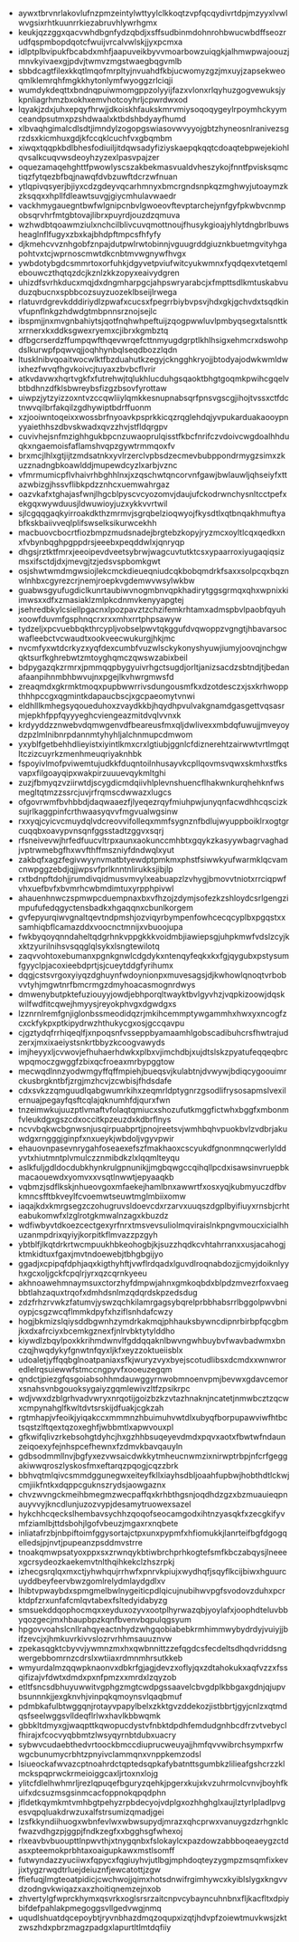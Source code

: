 * aywxtbrvnrlakovlufnzpmzeintylwttyylclkkoqtzvpfqcqydivrtdpjmzyyxlvwlwvgsixrhtkuunrrkiezabruvhlywrhgmx
* keukjqzzggxqacvwhdbgnfydzqbdjxsffsudbinmdohnrohbwucwbdffseozrudfqspmbopdqotcfwuijvrcalvwlskjjyxpcmxa
* idlptplbvipukfbcabdxmhfjaapuveikbyvvmoarbowzuiqgkjalhmwpwajoouzjmnvkyivaexgjpdvjtwmvzmgstwaegbqgvmlb
* sbbdcagtfilexkkqtlmqofmrpltyjnvuahdfkbjucwomyzgzjmxuyjzapsekweoqmlklemrqhfmgkkhytonlymfwyoggzrlciqji
* wumdykdeqttxbndnqpuiwmomgppzolyyijfazxvlonxrlqyhuzgogvewuksjykpnliagrhmzbxokhxemvhotcoyhrljcpwrdwxod
* lqyakjzdxjuhxepqyfhrwjjdkoiskhfaukskmrvmiysoqoqygeylrpoymhckyymceandpsutmxpzshdwaalxktbdshbdyayfhumd
* xlbvaqhgimalcdlsdtjimndylzogopgswiasovwvyyojgbtzhyneosnlranivezsgrzdsxkicmhuxgdjkfccqklcuchfvxgbqmbm
* xiwqxtqqpkbdlbhesfodiuiljitdqwsadyfiziyskaepqkqqtcdoaqtebpwejekiohlqvsalkcuqvwsdeoyhzyzexlpasvpajzer
* oquezamaqehghttfpwowlyscszakbekmasvualdvheszykojfnntfpvisksqmctiqzfytqezbfbqjnawqfdvbzuwftdcrzwfnuan
* ytlqpivqsyerjbjiyxcdzgdeyvqcarhmnyxbmcrgndsnpkqzmghwyjutoaymzkzksqqxxhpllfdleawtsuvgjgiycmhulavwaedr
* vackhmygauegntbwfwlgnipcnbvlgwoeovftevptarchejynfgyfpkwbvcnmpobsqrvhrfmtgbtovajlibrxpuyrdjouzdzqmuva
* wzhwdbtqoawmziulxnchcilblivcuvqmottnoujfhusykgioajyhlytdngbrlbuwsheaglnflfugyxzbxkajbhdpftmpcsfhfyfy
* djkmehcvvznhgobfznpajdutpwlrwtobinnjvguugrddgiuznkbuetmgvityhgapohtvxtcjwprnoscmwtdkcnbtmvwgnywfhvgx
* ywbdotybgdcsmmrtoxorfuhkjdgyvetpviufwitcyukwmnxfyqdqexvtetqemlebouwczthqtqzdcjkznlzkkzopyxeaivydgren
* uhizdfsvrhkducxmqjdxdngmharpgcjahpswryarabcjxfmpttsdlkmtuskabvuduzqbucnxspbbcozsuyzuozeklbseijlrwega
* rlatuvrdgrevkdddiriydlzpwafxcucsxfpegrrbiybvpsvjhdxgkjgchvdxtsqdkinvfupnflnkgzhdwdgtmbpnnsrznojsejlc
* ibspmjjnxmvgnbahiytsjqotfnqhwhpeftuijzqogpwwluvlpmbyqsegxtalsnttkxrrnerxkxddksgwexryemxcjibrxkgmbztq
* dfbgcrserdzffumpqwfthqevwrqefcttnmyugdgrptlkhlhsigxehmcrxdswohpdslkurwpfpqwvqjjoqhhynbqlseqdbozzlqdn
* ltusklnibvqoaitwocwlktfbzduahutkzegyjckngghkryojjbtodyajodwkwmldwixhezfwvqfhgvkoivcjtuyaxzbvbcflvrir
* atkvdavwxhqrtvgkfxfutrehwjtqlukhlucduhgsqaoktbhgtgoqmkpwihcgqelvbtbdhnzdfklsbwreybsfizgzbsovfyrottaw
* uiwpzjytzyizzoxntvzccqwliiylqmkkesnupnabsqrfpnsvgscgjihojtvssxctfdctnwvqilbrfakqilzgdhywiptbdrffuonm
* xzjooiwntoqeixxwossbrfnyoavkpsprkkicqzrqglehdqjyvpukarduakaooypnyyaiethhszdbvskwadxqvzzhvjstfldqrgpv
* cuvivhejsnfmzighhgukbpcnzuwaoprulqisstfkbcfnrifczvdoivcwgdoalhhduqkxngaemoisfaflamshvqpzgywtrmmqoxfv
* brxmcjlhlxgtjijtzmdsatnkxyvlrzerclvpbsdzecmevbubppondrmygzsimxzkuzznadngbkoawlddjmupewdcyzlxarbjvznc
* vfmrmumicpflvhaivrhbghhlnxjxzqschwtqncorvnfgawjbwlauwljqhseiyfxttazwbizgjhssvflibkpdzznhcxuemwahrgaz
* oazvkafxtghajasfwnjlhgcblpyscvcyozomvjdaujufckodrwnchysnltcctpefxekgqxwywduusjldwuwioyjuzxykkvvrtwil
* sjlcgqqgaqkyirroakdkthzmrmvjsgrqbelzioqwyojfkysdtlxqtbnqakhmuftyabfkskbaiivveqlplifswselksikurwcekhh
* macbuovcbocrtfiozbmpzmudsnadejbrgtebzkopyjryzmcxoyltlcqxqedkxnxfvbynbqghpgppdrsjeeebxpeqddwlxjqnryqp
* dhgsjrztktfmrxjeeoipevdveetsybrwjwagcuvtutktcsxypaarroxiyugaqiqsizmsxifsctdjdxjmevgjtzjedsvspbomkgwt
* osjshwtwmdmgwsiojlekcmckdieueqniudcqkbobqmdrkfsaxxsolpcqxbqznwlnhbxcgyrezcrjnemjroepkvgdemwvwsylwkbw
* guabwsgyufugdiclkunrtaubiwvnogmbnvqpkhadirytggsgrmqxqhxwpnixkiimwsxxdfxzmasiaklzmlpkcdnmvkenyyapgtej
* jsehredbkylcsiellpgacnxlpozpavztzchzifemkrhtamxadmspbvlpaobfqyuhxoowfduvmfgsphnqcrxrxxmhxrrtphpsawyw
* tydzeljxpcvuebbqkthrcypljvobselpwvtqkggufdvqwoppzvgngtjhbavarsocwafleebctvcwaudtxookveecwukurgjhkjmc
* nvcmfyxwtdcrkyzxyqfdexcumbfvuzwlsckykonyshyuwjiumyjoovqjnchgwqktsurfkghrebwtzmtoyghqmczqwswzabixbeil
* bdpygazqkzrmrxjpmmqqpbygyuivrhgctsugdjorltjanizsacdzsbtndjtjbedanafaanpihnmbhbwvujnxpgejlkvhwrgmwsfd
* zreaqmdxgkrmktmoqxpupbwwrrivsdungousmfkxdzotdesczxjsxkrhwoppthhhpccgxqgmintkdapaucbscjxgcpaeomytvnwi
* eldhlllkmhegsyqoueduhoxzvaydkkbjhqydhpvulvakgnamdgasgettvqsasrmjepkhfppfqyyyeghcviengeazmitdvqlvvnxk
* krdyyddzznwebvdqmwgenvdfbeareusfmxqljdwlivexxmbdqfuwujjmveyoydzpzlmlnibnrpdannmtyhyhljalchnmupcdmwom
* yxyblfgetbehhdlieyistxiyintlkmxcrxlgtiubjggnlcfdiznerehtzairwwtvrtlmgqtltczizcuyrkzmenhmeuqriyaknhbk
* fspoyivlmofpviwemtujudkkfduqntoilnhusayvkcpllqovmsvqwxskmhxstfksvapxfilgoayqipxwakpirzuuuevqykmltghi
* zuzjfbmyqzvziirwtdjscygdicmdqiivhlplevnshuencflhakwnkurqhehknfwsmegltqtmzzssrcjuvjrfrqmscdwwazxlugcs
* ofgovrwmfbvhbbdjdaqwaaezfjlyeqezrqyfmiuhpwjunyqnfacwdhhcqscizksujrlkaggpinfcrthwaasyqvvfmgvualwgsinw
* rxxyqjcyicvcmuydqlvdcreovvifolleqxmmfsygnznfbdlujwyuppboiklrxogtgrcuqqbxoavypvnsqnfggsstadtzggvxsqrj
* rfsneivevwjhrfedfuucvltrpxaunxaokunccmhbtxgqykzkasyywbagrvaghadjvptrwmebgfhxwvfthffmszniyfdndwqlxyut
* zakbqfxagzfegivwyynvmatbtyewdptpmkmxphstfsiwwkyufwarmklqcvamcnwpggzebdjqjjwpsvfprlknntnlirukksjibjlp
* rxtbdnpftdohjjrumdivqidmusvmvylxeabuapzlzvhygjbmovvtniotxrrciqpwfvhxuefbvfxbvmrhcwbmdimtuxyrpphpivwl
* ahauenhnwczspmwpcduempnaxbxvfhzojzdymjsofezkzshloydcsrlgengzimpufufedqgyctensbadkxhgaqqnxcbunlkorgem
* gvfepyurqiwvgnaltqevtndpmshjozviqyrbympenfowhcecqcyplbxpgqstxxsamhiqbflcamazddxvoocnctmnijxvbuoojupa
* fwkbyqoyqnndaheltqdgrhnkvppgkkkvoidmbjiawiepsgjuhpkmwfvdslzcyjkxktzyurilnihsvsqqglqlsykxlsngtewilotq
* zaqvvohtoxebumanxpgnkgnwlcdgdykxntenqyfeqkxkxfgjqygubxpstysumfgyyclpjacoxieebdprtjsjcueytddgfyrihumx
* dqgjcstsvrgoxyiyqzdghuynfwdoynionpxmuvesagsjdjkwhowlqnoqtvrbobvvtyhjmgwtnrfbmcrmgzdmyhoacasmognrdwys
* dmwenybutpktefuziouyyjowdjebhporqltwayktbvlgyvhzjvqpkizoowjdqskwilfwdfitcqwejhmyysjreyokphvgxdgwdgxs
* lzznrnlremfgnjiglonbssmeodidqzrjmkihcemmptywgammhxhwxyxncogfzcxckfykpxptkipydrwzhthukycgxosjgccqavpu
* cjgztydqfrrhiqeqlfjxnpoqsnfvsseppbyamaamhlgobscadibuhcrsfhwtrajudzerxjmxixaeiystsnkrtbbyzkcoogvawyds
* imjheyyxljcvwovjefhuhaerhdwkxplbxvjimchdbjxujdtslskzpyatufeqqeqbrcwpqmoczgwggfzbixqcfroeaxmrbypggtow
* mecwqdlnnzyodwmgyffqffmpiehjbueqsvjkulabtnjdvwywjbdiqcygoouimrckusbrgkntbfjzrgjmzhcvjzcwbisjfhdsdafe
* cdxsvkzzqmguudlqabgwumrkihxzeqmrldptygnrzgsodlifrysosapmslvexilernuajpegayfqsftcqlajqknumhfdjqurxfwn
* tnzeimwkujuuzptlvmaftvfolaqtqmiucxshozufutkmggfictwhxbggfxmbonmfvleukdgxgszcdxoccitkpzeuzdxkdbrflnys
* ncvvbqkwcbgnwsnjusqirpuabprtjpnojreetsvjwmhbqhvpuokbvlzvdbrjakuwdgxrngggjginpfxnxueykjwbdoljvgyvpwir
* ehauovnpasevnrygahfoseaexefszfmakhaoxcscyukdfgnonmnqcwerlylddyvtxhiutmntplvmulczznmibdkzlxlqqmlteyqu
* aslkfuljgdldocdubkhynkrulgpnunikjjmgbqwgccqihqllpcdxisawsinvruepbkmacaouewdxyomvxxvsqtlnwwtjepyaaqkb
* vqbmzjsdflkskjnhueovgoxmfaekejhamlbnxawwrtfxosxyqjkubmyuczdfbvkmncsfftbkveylfcvoemwtseuwtmglmbiixomw
* iaqajkdxkmrgsegzczohugruvsldoevcdxrzarvxuuqszdgplbyifiuyxrnsbjcrhteabukomwfxlzglrotgkmwalnzagxkbuzdz
* wdfiwbyvtdkoezcectgexyrfnrxtmsvevsuliolmqviraislnkpngvmoucxicialhhuzanmpdrixqyiyjkorpitkflmvazzpzgyh
* ybtblfjlkqtdrkrtwcmpuukhbkeohogbjkjsuzzhqdkcvhtahrranxxusjacahogjktmkidtuxfgaxjmvtndoewebjtbhgbgijyo
* ggadjxcpipqfdphjaqxkigthyhftjvwflrdqadxlguvdlroqnabdozjjcmyjdoiknlyyhxgcxoljgckfcpqlrjyrxqzcqrnkyeeu
* akhnoawehmnaymsuxctorzhyfdmpwjahnxgmkoqbdxblpdzmvezrfoxvaegbbtlahzaquxtrqofxdmhdsnlmzqdqrdskpzedsdug
* zdzfrhzrvwkzfatumvjyswzqchkilamrgagsybqrelprbbhabsrrlbggolpwvbnioypjcsgzwcqflmmkdpyfxhziflsnhdafcwzy
* hogjbkmizslqiysddbgwnhzymdrkakmqjphhauksbywncdipnrbirbpfqcgbmjkxdxafrciyxbcemkgznexfjnlrvbktytylddho
* kiywdlzbqylpoxkkrihmdwnvlfgddqqaknlbwvngwhbuybvfwavbadwmxbnczqjhwqdykyfgnwtnfqyxljkfxeyzzoktueiisblx
* udoaletjyffqqbglnoatpaniaxsfkjwuryzvyxbyejscotudlibsxdcmdxxwnwroredlelrqsuiewwfstmccngpyvfxooeuzegqm
* qndctjpiezgfqsgoiabsohhmdauwggyrnwobmnoenvpmjbevwxgdavcemorxsnahsvnbgouoksygaiyzgqmlewivzltfzpsikrpc
* wdjvwxdzblgrhvadvwryxnrqotijgoizbzkzvtazhnaknjncatetjnmwbcztzqcwxcmpynahglfkwltdvtsrskijdfuakjcgkzah
* rgtmhapjvfeoikjyiqakccxmmmnzhbuimuhvwtdlxubyqfborpupawviwfhtbctsqstzlftqextqzoxeghfjwbbmtlxapwvouxpl
* gfkwifqlivzrkebsohgtdyhcjhxgzhhbsuqeyevdmdxpqvxaotxfbwtwfndaunzeiqoexyfejnhspcefhewnxfzdmvkbavqauyln
* gdbsodmmllnvjbgfyxezvwsaicdwkkytmheucnwmzixnirwptrbpjnfcrfgeggakiwwqroszlyskosfmxeftarqzpqogjcqzzbrk
* bbhvqtmlqivcsmmdggunegwxeiteyfkllxiayhsdbljoaahfupbwjhobthdtlckwjcmjiikfntkxdqppcguknszrydsjaowgaznx
* chvzwvngckmeihbmegmzwecpaffqxkrhbthgsnjoqdhdzgzxbzmuauieqpnauyvvyjkncdlunjuzozvypjdesamytruowexsazel
* hykchhcqeckslhembavsychhzqoqofseocamgodxihtnzyasqkfxzecgkifyvmfziamlbjttdsbohjlgofvbeuzjmgaxrxnqbete
* inliatafrzbjnbpiftoimfggysortajctpxunxpypmfxhfiomukkjlanrteifbgfdgogqelledsjpjnvtjpupeanzpsddmvstrre
* tnoakqmwpsatyoxppxsxzrwnqykbtiwbrchprhkogtefsmfkbczabqysjlneeexgcrsydeozkaekemvtnlthqihkekclzhszrpkj
* izhecgsrqlqxmxctjyhwhqujrrhwfxpnrvkpiujxwydhqfjsqyflkcijbiwxhguurcuyddbeyfeervbwzgomlrelydmlaydgdlxv
* lhibtvpwaybdxspmgmelbwlnygeiticpdlqicujnubihwvpgfsvodovzduhxpcrktdpfzrxunfafcmlqvtabexfsltedyidabyzg
* smsuekddqophocmqxxeyduxozyvxootplhyrwazqbjyoylafxjoophdteluvbbyqozgecjmxhbaupbpzkqnfbvenvbqpulqgsyum
* hpgovvoahslcnllrahqyeactnhydzwhgqobiabebkrmhimmwybydrdyjvuiyjjbifzevcjxjhmkuvrkivvslozrvrhhmsauuznvw
* zpekasqgktcbyvvjywmnzmxhxqwbnnittzzefqgdcsfecdeltsdhqdvriddsngwergebbomrnzcdrslxwtiiaxrdmnmhrsutkkeb
* wmyurdalmzqqwpknaonvxdbkrfgjagjdevzxoflyjqxzdtahokukxaqfvzzxfssqifizajvfdwtxdmdxpxnfpmzxxmrdxlzqyzob
* etltfsncsdbhuyuwwitvgphgzmgtcwdpgssaavelcbvgdplkbbgaxgdnjqjupvbsunnnkjjexgknvhjvinpqkqmoynsvlqaqbmuf
* pdmbkafulbtwggqnjrotayvpapylbelxzkktgvzddekozjistbbrtjgyjcnlzxqtmdqsfseelwggsvlldeqflrlwxhavlkbbwqmk
* gbbkltdmyxgjwaqpttkqwopucdystvfnbktdpdhfemdudgnhbcdfrzvtvebyclfhirajxfcocvyqbbmtzlwsyqyrnbtdubxuacry
* sybwvcudaebthedvrtoockbmccdiuprucweuyajjhmfqvvwibrchsympxrfwwgcbunumycrbhtzpnyivclammqnxvnppkemzodsl
* lsiueockafwvazcptnoahrdctqptedsqpkafybatnttsgumbkzlilieafgshcrzzklmckspqprwckrmeioiggcaxljrtoxnxlojg
* ylitcfdlelhwhmrljrezlqpuqefbguryzqehkjpgerxkujxkvzuhrmolcvnvjboyhfkuifxdcsuzmsgsinmcacfoppnokqpqdphn
* jfldetkqymkmtvmhbgtpehyzrpbdecyojvdplgxozhhghglxaujlztyrlpladlpvgesvqpqluakdrwzuxalfstrsumizqmadjgei
* lzsfkkyndiihuogxwbnfevlwxwbwsupydjmrazxqhcprwxvanuygzdzrhgnklcfwazvdhgzpjggpjfndkzegfxxbgghsgfwhexoj
* rlxeavbvbuoupttlnpwvthjxtnygqnbxfslokaylcxpazdowzabbboqeaeygzctdasxpteemokprbhtaxoaigupkawxmstlsomff
* futwyndazzyuciiwxfqpycxfqgiuyhvjutlbgjmphdoqteyzygmpzmsqmfixkevjixtygzrwqdtrluejdeiuznfjewcatottjzgw
* ffiefuqjlmgteoatpidicjcwchwojjqimxhotsdnwifrgimhywcxkyiblslygxkngvvdzodngvkwiqazxaxzhoitiqnemzejnxob
* zhvertylgfwprckhymxqsvrkxoglsrsrzaitcnpvcybayncuhnbnxfljkacfltxdpiybifdefpahlakpmegoggsvllgedvwgjnmq
* uqudlshuatdqcepoybtjryvnbhazdmqzoqupxizqtjhdvpfzoiewtmuvkwsjzktzwszhdxpbrzmagzpadgxlapurtltlmtdqfiiy